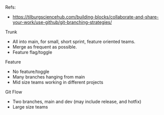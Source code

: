 Refs:
* https://tilburgsciencehub.com/building-blocks/collaborate-and-share-your-work/use-github/git-branching-strategies/

Trunk
* All into main, for small, short sprint, feature oriented teams.
* Merge as frequent as possible.
* Feature flag/toggle

Feature
* No feature/toggle
* Many branches hanging from main
* Mid size teams working in different projects

Git Flow
* Two branches, main and dev (may include release, and hotfix)
* Large size teams
